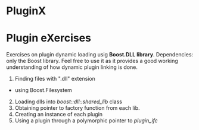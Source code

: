 # PluginX
Plugin eXercises
======
Exercises on plugin dynamic loading usig **Boost.DLL library**.
Dependencies: only the Boost library.
Feel free to use it as it provides a good working understanding of how dynamic plugin linking is done.

1. Finding files with ".dll" extension
  + using Boost.Filesystem
2. Loading dlls into *boost::dll::shared_lib* class
3. Obtaining pointer to factory function from each lib.
4. Creating an instance of each plugin
5. Using a plugin through a polymorphic pointer to *plugin_ifc* 
